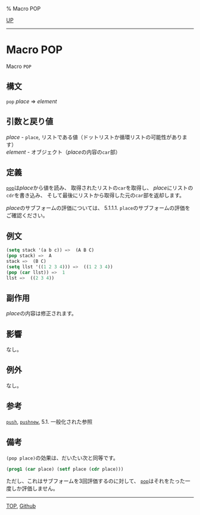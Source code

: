 % Macro POP

[UP](14.2.html)  

---

# Macro **POP**


Macro `POP`


## 構文

`pop` *place* => *element*


## 引数と戻り値

*place* - `place`,
リストである値（ドットリストか循環リストの可能性があります）  
*element* - オブジェクト（*place*の内容の`car`部）


## 定義

[`pop`](14.2.pop.html)は*place*から値を読み、
取得されたリストの`car`を取得し、
*place*にリストの`cdr`を書き込み、
そして最後にリストから取得した元の`car`部を返却します。

*place*のサブフォームの評価については、
5.1.1.1. `place`のサブフォームの評価をご確認ください。


## 例文

```lisp
(setq stack '(a b c)) =>  (A B C)
(pop stack) =>  A  
stack =>  (B C)
(setq llst '((1 2 3 4))) =>  ((1 2 3 4))
(pop (car llst)) =>  1
llst =>  ((2 3 4))
```


## 副作用

*place*の内容は修正されます。


## 影響

なし。


## 例外

なし。


## 参考

[`push`](14.2.push.html),
[`pushnew`](14.2.pushnew.html),
5.1. 一般化された参照


## 備考

`(pop place)`の効果は、だいたい次と同等です。

```lisp
(prog1 (car place) (setf place (cdr place)))
```

ただし、これはサブフォームを3回評価するのに対して、
[`pop`](14.2.pop.html)はそれをたった一度しか評価しません。


---
[TOP](index.html),  [Github](https://github.com/nptcl/npt-japanese)

